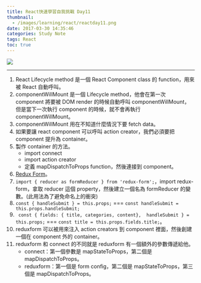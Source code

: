 ```yaml
---
title: React快速學習自我挑戰 Day11
thumbnail:
  - /images/learning/react/reactday11.png
date: 2017-03-30 14:35:46
categories: Study Note
tags: React
toc: true
---
```

<img src="/images/learning/react/reactday11.png">

***
1. React Lifecycle method 是一個 React Component class 的 function，用來被 React 自動呼叫。
2. componentWillMount 是一個 Lifecycle method，他會在第一次 component 將要被 DOM render 的時候自動呼叫 componentWillMount，但是當下一次執行 component 的時候，就不會再執行 componentWillMount。
3. componentWillMount 用在不知道什麼情況下要 fetch data。
4. 如果要讓 react component 可以呼叫 action creator，我們必須要把 component 提升為 container。
5. 製作 container 的方法。
    * import connect
    * import action creator
    * 定義 mapDispatchToProps function，然後連接到 component。
6. [Redux Form](https://github.com/erikras/redux-form)。
7. `import { reducer as formReducer } from 'redux-form';`，import redux-form，拿取 reducer 這個 property，然後建立一個名為 formReducer 的變數。(此用法為了避免命名上的衝突)
8. `const { handleSubmit } = this.props;` === `const handleSubmit = this.props.handleSubmit;`
9. ` const { fields: { title, categories, content},  handleSubmit } = this.props;` === `const title = this.props.fields.title;`。
10. reduxform 可以被用來注入 action creators 到 component 裡面，然後創建一個在 component 外的 container。
11. reduxform 和 connect 的不同就是 reduxform 有一個額外的參數傳遞給他。
    * connect：第一個參數是 mapStateToProps，第二個是 mapDispatchToProps。
    * reduxform：第一個是 form config，第二個是 mapStateToProps，第三個是 mapDispatchToProps。
